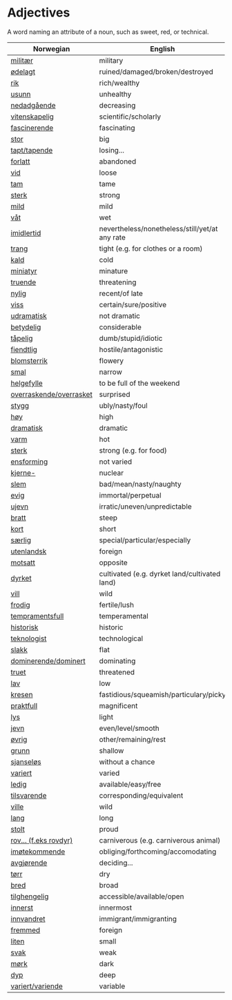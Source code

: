 # Adjectives

A word naming an attribute of a noun, such as sweet, red, or technical.

| Norwegian | English |
| --- | --- |
| [militær](https://www.ordnett.no/search?language=no&phrase=militær) | military |
| [ødelagt](https://www.ordnett.no/search?language=no&phrase=ødelagt) | ruined/damaged/broken/destroyed |
| [rik](https://www.ordnett.no/search?language=no&phrase=rik) | rich/wealthy |
| [usunn](https://www.ordnett.no/search?language=no&phrase=usunn) | unhealthy |
| [nedadgående](https://www.ordnett.no/search?language=no&phrase=nedadgående) | decreasing |
| [vitenskapelig](https://www.ordnett.no/search?language=no&phrase=vitenskapelig) | scientific/scholarly |
| [fascinerende](https://www.ordnett.no/search?language=no&phrase=fascinerende) | fascinating |
| [stor](https://www.ordnett.no/search?language=no&phrase=stor) | big |
| [tapt/tapende](https://www.ordnett.no/search?language=no&phrase=tapt/tapende) | losing... |
| [forlatt](https://www.ordnett.no/search?language=no&phrase=forlatt) | abandoned |
| [vid](https://www.ordnett.no/search?language=no&phrase=vid) | loose |
| [tam](https://www.ordnett.no/search?language=no&phrase=tam) | tame |
| [sterk](https://www.ordnett.no/search?language=no&phrase=sterk) | strong |
| [mild](https://www.ordnett.no/search?language=no&phrase=mild) | mild |
| [våt](https://www.ordnett.no/search?language=no&phrase=våt) | wet |
| [imidlertid](https://www.ordnett.no/search?language=no&phrase=imidlertid) | nevertheless/nonetheless/still/yet/at any rate |
| [trang](https://www.ordnett.no/search?language=no&phrase=trang) | tight (e.g. for clothes or a room) |
| [kald](https://www.ordnett.no/search?language=no&phrase=kald) | cold |
| [miniatyr](https://www.ordnett.no/search?language=no&phrase=miniatyr) | minature |
| [truende](https://www.ordnett.no/search?language=no&phrase=truende) | threatening |
| [nylig](https://www.ordnett.no/search?language=no&phrase=nylig) | recent/of late |
| [viss](https://www.ordnett.no/search?language=no&phrase=viss) | certain/sure/positive |
| [udramatisk](https://www.ordnett.no/search?language=no&phrase=udramatisk) | not dramatic |
| [betydelig](https://www.ordnett.no/search?language=no&phrase=betydelig) | considerable |
| [tåpelig](https://www.ordnett.no/search?language=no&phrase=tåpelig) | dumb/stupid/idiotic |
| [fiendtlig](https://www.ordnett.no/search?language=no&phrase=fiendtlig) | hostile/antagonistic |
| [blomsterrik](https://www.ordnett.no/search?language=no&phrase=blomsterrik) | flowery |
| [smal](https://www.ordnett.no/search?language=no&phrase=smal) | narrow |
| [helgefylle](https://www.ordnett.no/search?language=no&phrase=helgefylle) | to be full of the weekend |
| [overraskende/overrasket](https://www.ordnett.no/search?language=no&phrase=overraskende/overrasket) | surprised |
| [stygg](https://www.ordnett.no/search?language=no&phrase=stygg) | ubly/nasty/foul |
| [høy](https://www.ordnett.no/search?language=no&phrase=høy) | high |
| [dramatisk](https://www.ordnett.no/search?language=no&phrase=dramatisk) | dramatic |
| [varm](https://www.ordnett.no/search?language=no&phrase=varm) | hot |
| [sterk](https://www.ordnett.no/search?language=no&phrase=sterk) | strong (e.g. for food) |
| [ensforming](https://www.ordnett.no/search?language=no&phrase=ensforming) | not varied |
| [kjerne-](https://www.ordnett.no/search?language=no&phrase=kjerne-) | nuclear |
| [slem](https://www.ordnett.no/search?language=no&phrase=slem) | bad/mean/nasty/naughty |
| [evig](https://www.ordnett.no/search?language=no&phrase=evig) | immortal/perpetual |
| [ujevn](https://www.ordnett.no/search?language=no&phrase=ujevn) | irratic/uneven/unpredictable |
| [bratt](https://www.ordnett.no/search?language=no&phrase=bratt) | steep |
| [kort](https://www.ordnett.no/search?language=no&phrase=kort) | short |
| [særlig](https://www.ordnett.no/search?language=no&phrase=særlig) | special/particular/especially |
| [utenlandsk](https://www.ordnett.no/search?language=no&phrase=utenlandsk) | foreign |
| [motsatt](https://www.ordnett.no/search?language=no&phrase=motsatt) | opposite |
| [dyrket](https://www.ordnett.no/search?language=no&phrase=dyrket) | cultivated (e.g. dyrket land/cultivated land) |
| [vill](https://www.ordnett.no/search?language=no&phrase=vill) | wild |
| [frodig](https://www.ordnett.no/search?language=no&phrase=frodig) | fertile/lush |
| [tempramentsfull](https://www.ordnett.no/search?language=no&phrase=tempramentsfull) | temperamental |
| [historisk](https://www.ordnett.no/search?language=no&phrase=historisk) | historic |
| [teknologist](https://www.ordnett.no/search?language=no&phrase=teknologist) | technological |
| [slakk](https://www.ordnett.no/search?language=no&phrase=slakk) | flat |
| [dominerende/dominert](https://www.ordnett.no/search?language=no&phrase=dominerende/dominert) | dominating |
| [truet](https://www.ordnett.no/search?language=no&phrase=truet) | threatened |
| [lav](https://www.ordnett.no/search?language=no&phrase=lav) | low |
| [kresen](https://www.ordnett.no/search?language=no&phrase=kresen) | fastidious/squeamish/particulary/picky |
| [praktfull](https://www.ordnett.no/search?language=no&phrase=praktfull) | magnificent |
| [lys](https://www.ordnett.no/search?language=no&phrase=lys) | light |
| [jevn](https://www.ordnett.no/search?language=no&phrase=jevn) | even/level/smooth |
| [øvrig](https://www.ordnett.no/search?language=no&phrase=øvrig) | other/remaining/rest |
| [grunn](https://www.ordnett.no/search?language=no&phrase=grunn) | shallow |
| [sjanseløs](https://www.ordnett.no/search?language=no&phrase=sjanseløs) | without a chance |
| [variert](https://www.ordnett.no/search?language=no&phrase=variert) | varied |
| [ledig](https://www.ordnett.no/search?language=no&phrase=ledig) | available/easy/free |
| [tilsvarende](https://www.ordnett.no/search?language=no&phrase=tilsvarende) | corresponding/equivalent |
| [ville](https://www.ordnett.no/search?language=no&phrase=ville) | wild |
| [lang](https://www.ordnett.no/search?language=no&phrase=lang) | long |
| [stolt](https://www.ordnett.no/search?language=no&phrase=stolt) | proud |
| [rov... (f.eks rovdyr)](https://www.ordnett.no/search?language=no&phrase=rov...%20(f.eks%20rovdyr)) | carniverous (e.g. carniverous animal) |
| [imøtekommende](https://www.ordnett.no/search?language=no&phrase=imøtekommende) | obliging/forthcoming/accomodating |
| [avgjørende](https://www.ordnett.no/search?language=no&phrase=avgjørende) | deciding... |
| [tørr](https://www.ordnett.no/search?language=no&phrase=tørr) | dry |
| [bred](https://www.ordnett.no/search?language=no&phrase=bred) | broad |
| [tilghengelig](https://www.ordnett.no/search?language=no&phrase=tilghengelig) | accessible/available/open |
| [innerst](https://www.ordnett.no/search?language=no&phrase=innerst) | innermost |
| [innvandret](https://www.ordnett.no/search?language=no&phrase=innvandret) | immigrant/immigranting |
| [fremmed](https://www.ordnett.no/search?language=no&phrase=fremmed) | foreign |
| [liten](https://www.ordnett.no/search?language=no&phrase=liten) | small |
| [svak](https://www.ordnett.no/search?language=no&phrase=svak) | weak |
| [mørk](https://www.ordnett.no/search?language=no&phrase=mørk) | dark |
| [dyp](https://www.ordnett.no/search?language=no&phrase=dyp) | deep |
| [variert/variende](https://www.ordnett.no/search?language=no&phrase=variert/variende) | variable |

